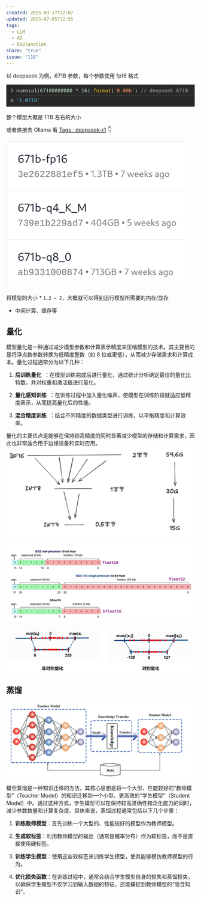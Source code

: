 ```yaml
---
created: 2025-03-17T22:07
updated: 2025-07-05T12:55
tags:
  - LLM
  - AI
  - Explanation
share: "true"
issue: "116"
---
```

  
以 deepseek 为例，671B 参数，每个参数使用 fp16 格式  
  
![Pasted image 20250316214933](../attachments/Pasted%20image%2020250316214933.png)  
  
整个模型大概是 1TB 左右的大小  
  
或者直接去 Ollama 看 [Tags · deepseek-r1](https://ollama.com/library/deepseek-r1/tags) 👇  
  
![300](../attachments/Pasted%20image%2020250316215028.png)  
  
将模型的大小 * `1.2 ~ 2`，大概就可以得到运行模型所需要的内存/显存  
- 中间计算、缓存等  
  
## 量化  
  
模型量化是一种通过减少模型参数和计算表示精度来压缩模型的技术。其主要目的是将浮点数参数转换为低精度整数（如 8 位或更低），从而减少存储需求和计算成本。量化过程通常分为以下几种：  
  
1. **后训练量化**  ：在模型训练完成后进行量化，通过统计分析确定最佳的量化比特数，并对权重和激活值进行量化。  
      
2. **量化感知训练**  ：在训练过程中加入量化噪声，使模型在训练阶段就适应低精度表示，从而提高量化后的性能。  
      
3. **混合精度训练**  ：结合不同精度的数据类型进行训练，以平衡精度和计算效率。  
  
量化的主要优点是能够在保持较高精度的同时显著减少模型的存储和计算需求，因此也非常适合用于边缘设备和实时应用。    
 ![Pasted image 20250317220329](../attachments/Pasted%20image%2020250317220329.png)    
  
![Pasted image 20250317135547](../attachments/Pasted%20image%2020250317135547.png)    
  
![Pasted image 20250317135741](../attachments/Pasted%20image%2020250317135741.png)  
  
## 蒸馏  
  
![Pasted image 20250317135842](../attachments/Pasted%20image%2020250317135842.png)  
  
模型蒸馏是一种知识迁移的方法，其核心思想是将一个大型、性能较好的“教师模型”（Teacher Model）的知识迁移到一个小型、更高效的“学生模型”（Student Model）中。通过这种方式，学生模型可以在保持较高准确性和泛化能力的同时，减少参数数量和计算复杂度。具体来说，蒸馏过程通常包括以下几个步骤：  
  
1. **训练教师模型**：首先训练一个大型的、性能较好的模型作为教师模型。  
      
2. **生成软标签**：利用教师模型的输出（通常是概率分布）作为软标签，而不是直接使用硬标签。  
      
3. **训练学生模型**：使用这些软标签来训练学生模型，使其能够模仿教师模型的行为。  
      
4. **优化损失函数**：在训练过程中，通常会结合学生模型自身的损失和蒸馏损失，以确保学生模型不仅学习到输入数据的特征，还能捕捉到教师模型的“隐含知识”。  
      
